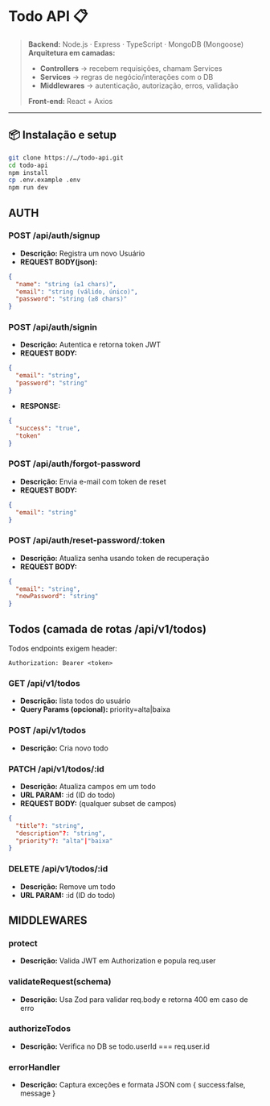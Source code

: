 # Todo API 📋

> **Backend:** Node.js · Express · TypeScript · MongoDB (Mongoose)  
> **Arquitetura em camadas:**  
> - **Controllers** → recebem requisições, chamam Services  
> - **Services** → regras de negócio/interações com o DB  
> - **Middlewares** → autenticação, autorização, erros, validação  
>  
> **Front-end:** React + Axios

---

## 📦 Instalação e setup

```bash
git clone https://…/todo-api.git
cd todo-api
npm install
cp .env.example .env    
npm run dev
```

## AUTH
### POST /api/auth/signup

- **Descrição:** Registra um novo Usuário
- **REQUEST BODY(json):**

```json
{
  "name": "string (≥1 chars)",
  "email": "string (válido, único)",
  "password": "string (≥8 chars)"
}
```

### POST /api/auth/signin

- **Descrição:** Autentica e retorna token JWT
- **REQUEST BODY:**

```json
{
  "email": "string",
  "password": "string"
}
```
- **RESPONSE:**

```json
{
  "success": "true",
  "token"
}
```

### POST /api/auth/forgot-password

- **Descrição:** Envia e-mail com token de reset
- **REQUEST BODY:**

```json
{
  "email": "string"
}
```

### POST /api/auth/reset-password/:token

- **Descrição:** Atualiza senha usando token de recuperação
- **REQUEST BODY:**

```json
{
  "email": "string",
  "newPassword": "string"
}
```

## Todos (camada de rotas /api/v1/todos)
Todos endpoints exigem header:

```http
Authorization: Bearer <token>
```

### GET /api/v1/todos
- **Descrição:** lista todos do usuário
- **Query Params (opcional):**
priority=alta|baixa

### POST /api/v1/todos
- **Descrição:** Cria novo todo

### PATCH /api/v1/todos/:id
- **Descrição:** Atualiza campos em um todo
- **URL PARAM:** :id (ID do todo)
- **REQUEST BODY:** (qualquer subset de campos)

```json
{
  "title"?: "string",
  "description"?: "string",
  "priority"?: "alta"|"baixa"
}
```

### DELETE /api/v1/todos/:id
- **Descrição:** Remove um todo
- **URL PARAM:** :id (ID do todo)

## MIDDLEWARES

### protect
- **Descrição:** Valida JWT em Authorization e popula req.user

### validateRequest(schema)
- **Descrição:** Usa Zod para validar req.body e retorna 400 em caso de erro

### authorizeTodos
- **Descrição:** Verifica no DB se todo.userId === req.user.id

### errorHandler
- **Descrição:** Captura exceções e formata JSON com { success:false, message }